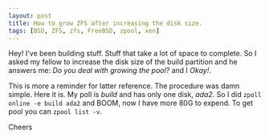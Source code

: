 ```yaml
---
layout: post
title: How to grow ZFS after increasing the disk size.
tags: [BSD, ZFS, zfs, FreeBSD, zpool, xen]
---
```


Hey! I've been building stuff. Stuff that take a lot of space
to complete. So I asked my fellow to increase the disk size
of the build partition and he answers me: _Do you deal with growing
the pool?_ and I _Okay!_.

This is more a reminder for latter reference. The procedure was
damn simple. Here it is. My poll is _build_ and has only one
disk, _ada2_. So I did `zpoll online -e build ada2` and BOOM, now
I have more 80G to expend. To get pool you can `zpool list -v`.

Cheers
